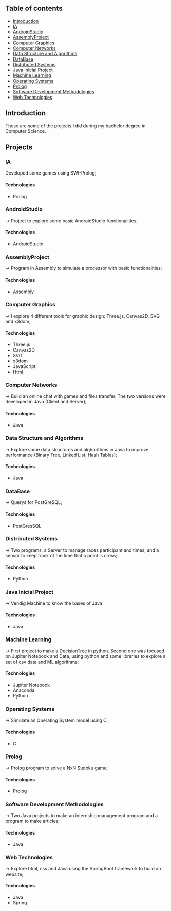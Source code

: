 ## Table of contents
* [Introduction](#introduction)
* [IA](#IA)
* [AndroidStudio](#AndroidStudio)
* [AssemblyProject](#AssemblyProject)
* [Computer Graphics](#ComputerGraphics)
* [Computer Networks](#ComputerNetworks)
* [Data Structure and Algorithms](#DataStructureAlgorithms)
* [DataBase](#DataBase)
* [Distributed Systems](#DistributedSystems)
* [Java Inicial Project](#JavaInicialProject)
* [Machine Learning](#MachineLearning)
* [Operating Systems](#OperatingSystems)
* [Prolog](#Prolog)
* [Software Development Methodologies](#SoftwareDevelopmentMethodologies)
* [Web Technologies](#WebTechnologies)

## Introduction

These are some of the projects I did during my bachelor degree in Computer Science.

## Projects

### IA

  Developed some games using SWI-Prolog;

#### Technologies
* Prolog

### AndroidStudio

-> Project to explore some basic AndroidStudio functionalities;

#### Technologies
* AndroidStudio

### AssemblyProject

-> Program in Assembly to simulate a processor with basic functionalities;

#### Technologies
* Assembly

### Computer Graphics

-> I explore 4 different tools for graphic design: Three.js, Canvas2D, SVG and x3dom;

#### Technologies
* Three.js
* Canvas2D
* SVG
* x3dom
* JavaScript
* Html

### Computer Networks

-> Build an online chat with games and files transfer. The two versions were developed in Java (Client and Server);

#### Technologies
* Java

### Data Structure and Algorithms

-> Explore some data structures and alghorithms in Java to improve performance (Binary Tree, Linked List, Hash Tables);

#### Technologies
* Java

### DataBase

-> Querys for PostGreSQL;

#### Technologies
* PostGresSQL

### Distributed Systems

-> Two programs, a Server to manage races participant and times, and a sensor to keep track of the time that o point is cross;

#### Technologies
* Python

### Java Inicial Project

-> Vendig Machine to know the bases of Java

#### Technologies
* Java

### Machine Learning

-> First project to make a DecisionTree in python. Second one was focused on Jupiter Notebook and Data, using python and some libraries to explore a set of csv data and ML algorithms;

#### Technologies
* Jupiter Notebook
* Anaconda
* Python

### Operating Systems

-> Simulate an Operating System model using C;

#### Technologies
* C

### Prolog

-> Prolog program to solve a NxN Sudoku game;

#### Technologies
* Prolog

### Software Development Methodologies

-> Two Java projects to make an internship management program and a program to make articles;

#### Technologies
* Java

### Web Technologies

-> Explore html, css and Java using the SpringBoot framework to build an website;

#### Technologies
* Java
* Spring

